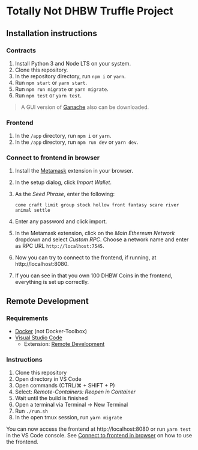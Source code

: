 # Totally Not DHBW Truffle Project

## Installation instructions

### Contracts

1. Install Python 3 and Node LTS on your system.
2. Clone this repository.
3. In the repository directory, run `npm i` or `yarn`.
4. Run `npm start` or `yarn start`.
5. Run `npm run migrate` or `yarn migrate`.
6. Run `npm test` or `yarn test`.

> A GUI version of [Ganache](https://www.trufflesuite.com/ganache) also can be
> downloaded.

### Frontend

1. In the `/app` directory, run `npm i` or `yarn`.
2. In the `/app` directory, run `npm run dev` or `yarn dev`.

### Connect to frontend in browser

1. Install the [Metamask](https://metamask.io/) extension in your browser.
2. In the setup dialog, click _Import Wallet_.
3. As the _Seed Phrase_, enter the following:

   ```
   come craft limit group stock hollow front fantasy scare river animal settle
   ```

4. Enter any password and click import.
5. In the Metamask extension, click on the _Main Ethereum Network_ dropdown and
   select _Custom RPC_. Choose a network name and enter as RPC URL
   `http://localhost:7545`.
6. Now you can try to connect to the frontend, if running, at
   http://localhost:8080.
7. If you can see in that you own 100 DHBW Coins in the frontend, everything is
   set up correctly.

## Remote Development

### Requirements

- [Docker](https://www.docker.com/products/docker-desktop) (not Docker-Toolbox)
- [Visual Studio Code](https://code.visualstudio.com/)
  - Extension: [Remote Development](https://marketplace.visualstudio.com/items?itemName=ms-vscode-remote.vscode-remote-extensionpack)

### Instructions

1. Clone this repository
2. Open directory in VS Code
3. Open commands (CTRL/⌘ + SHIFT + P)
4. Select: _Remote-Containers: Reopen in Container_
5. Wait until the build is finished
6. Open a terminal via Terminal -> New Terminal
7. Run `./run.sh`
8. In the open tmux session, run `yarn migrate`

You can now access the frontend at http://localhost:8080 or run `yarn test` in
the VS Code console. See
[Connect to frontend in browser](#connect-to-frontend-in-browser) on how to use
the frontend.
